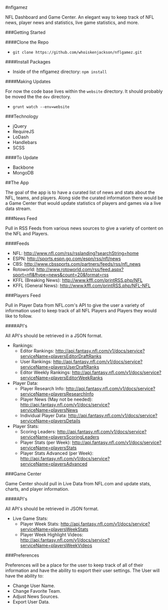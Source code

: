 #nflgamez

NFL Dashboard and Game Center. An elegant way to keep track of NFL news, player news and statistics, live game statistics, and more.

###Getting Started

####Clone the Repo

* `git clone https://github.com/whoiskenjackson/nflgamez.git`

####Install Packages

* Inside of the nflgamez directory: `npm install`

####Making Updates

For now the code base lives within the `website` directory. It should probably be moved the the `dev` directory.

* `grunt watch --env=website`

###Technology

* jQuery
* RequireJS
* LoDash
* Handlebars
* SCSS

####To Update

* Backbone
* MongoDB

##The App

The goal of the app is to have a curated list of news and stats about the NFL, teams, and players. Along side the curated information there would be a Game Center that would update statistics of players and games via a live data stream.

###News Feed

Pull in RSS Feeds from various news sources to give a variety of content on the NFL and Players.

####Feeds

* NFL: http://www.nfl.com/rss/rsslanding?searchString=home
* ESPN: http://sports.espn.go.com/espn/rss/nfl/news
* CBS: http://www.cbssports.com/partners/feeds/rss/nfl_news
* Rotoworld: http://www.rotoworld.com/rss/feed.aspx?sport=nfl&ftype=news&count=20&format=rss
* KFFL (Breaking News): http://www.kffl.com/printRSS.php/NFL
* KFFL (General News): http://www.kffl.com/printRSS.php/NFL-NFL

###Players Feed

Pull in Player Data from NFL.com's API to give the user a variety of information used to keep track of all NFL Players and Players they would like to follow.

####API's

All API's should be retrieved in a JSON format.

* Rankings: 
  * Editor Rankings: http://api.fantasy.nfl.com/v1/docs/service?serviceName=playersEditorDraftRanks
  * User Rankings: http://api.fantasy.nfl.com/v1/docs/service?serviceName=playersUserDraftRanks
  * Editor Weekly Rankings: http://api.fantasy.nfl.com/v1/docs/service?serviceName=playersEditorWeekRanks
* Player Data:
  * Player Research Info: http://api.fantasy.nfl.com/v1/docs/service?serviceName=playersResearchInfo
  * Player News (May not be needed): http://api.fantasy.nfl.com/v1/docs/service?serviceName=playersNews
  * Individual Player Data: http://api.fantasy.nfl.com/v1/docs/service?serviceName=playersDetails
* Player Stats:
  * Scoring Leaders: http://api.fantasy.nfl.com/v1/docs/service?serviceName=playersScoringLeaders
  * Player Stats (per Week): http://api.fantasy.nfl.com/v1/docs/service?serviceName=playersStats
  * Player Stats Advanced (per Week): http://api.fantasy.nfl.com/v1/docs/service?serviceName=playersAdvanced

###Game Center

Game Center should pull in Live Data from NFL.com and update stats, charts, and player information.

####API's

All API's should be retrieved in JSON format.

* Live Game Stats:
  * Player Week Stats: http://api.fantasy.nfl.com/v1/docs/service?serviceName=playersWeekStats
  * Player Week Highlight Videos: http://api.fantasy.nfl.com/v1/docs/service?serviceName=playersWeekVideos

###Preferences

Preferences will be a place for the user to keep track of all of their information and have the ability to export their user settings. The User will have the ability to:

* Change User Name.
* Change Favorite Team.
* Adjust News Sources.
* Export User Data.
